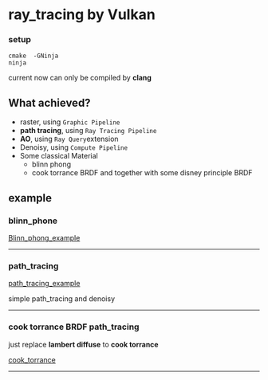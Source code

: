 # ray_tracing by Vulkan

### setup

```
cmake  -GNinja 
ninja
```

current now can only be compiled by **clang**


## What achieved?

- raster, using `Graphic Pipeline`
- **path tracing**, using   `Ray Tracing Pipeline `
- **AO**, using `Ray Query`extension
- Denoisy, using `Compute Pipeline`
- Some classical Material
  - blinn phong
  - cook torrance BRDF and together with some disney principle BRDF

## example

### blinn_phone

[Blinn_phong_example](https://github.com/MouseChannel/MCRT/tree/master/example/ray_tracing_blinn_phong "👍")

---



### path_tracing

[path_tracing_example](https://github.com/MouseChannel/MCRT/tree/master/example/path_tracing "👍")

simple path_tracing and denoisy

---



### cook torrance BRDF path_tracing

just replace **lambert diffuse** to **cook torrance**

[cook_torrance](https://github.com/MouseChannel/MCRT/tree/master/example/cook_torrance)

---